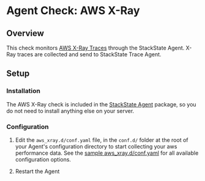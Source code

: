 # Agent Check: AWS X-Ray

## Overview

This check monitors [AWS X-Ray Traces][1] through the StackState Agent. 
X-Ray traces are collected and send to StackState Trace Agent.

## Setup

### Installation

The AWS X-Ray check is included in the [StackState Agent][2] package, so you do not
need to install anything else on your server.

### Configuration

1. Edit the `aws_xray.d/conf.yaml` file, in the `conf.d/` folder at the root of your
   Agent's configuration directory to start collecting your aws performance data.
   See the [sample aws_xray.d/conf.yaml][2] for all available configuration options.

2. Restart the Agent

[1]: https://aws.amazon.com/xray/
[2]: https://github.com/StackVista/stackstate-agent-integrations/blob/master/aws/stackstate_checks/aws_xray/data/conf.yaml.example

